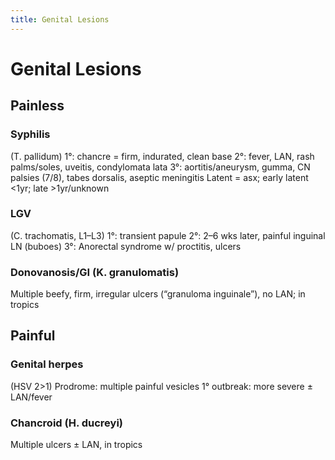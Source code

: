 ```yaml
---
title: Genital Lesions
---
```

# Genital Lesions

## Painless
### Syphilis
(T. pallidum)
1°: chancre = firm, indurated, clean base
2°: fever, LAN, rash palms/soles, uveitis, condylomata lata
3°: aortitis/aneurysm, gumma, CN palsies (7/8), tabes dorsalis, aseptic meningitis
Latent = asx; early latent <1yr; late >1yr/unknown
### LGV
(C. trachomatis, L1–L3)
1°: transient papule
2°: 2–6 wks later, painful inguinal LN (buboes)
3°: Anorectal syndrome w/ proctitis, ulcers
### Donovanosis/GI (K. granulomatis)
Multiple beefy, firm, irregular ulcers (“granuloma inguinale”), no LAN; in tropics
## Painful
### Genital herpes
(HSV 2>1)
Prodrome: multiple painful vesicles
1° outbreak: more severe ± LAN/fever
### Chancroid (H. ducreyi)
Multiple ulcers ± LAN, in tropics
